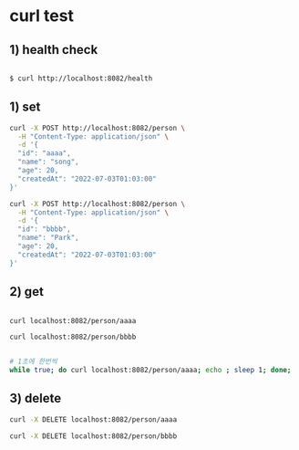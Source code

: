 

# curl test


## 1) health check

```sh

$ curl http://localhost:8082/health

```




## 1) set


```sh
curl -X POST http://localhost:8082/person \
  -H "Content-Type: application/json" \
  -d '{  
  "id": "aaaa",
  "name": "song",
  "age": 20,
  "createdAt": "2022-07-03T01:03:00"
}'

curl -X POST http://localhost:8082/person \
  -H "Content-Type: application/json" \
  -d '{  
  "id": "bbbb",
  "name": "Park",
  "age": 20,
  "createdAt": "2022-07-03T01:03:00"
}'
```



## 2) get

```sh

curl localhost:8082/person/aaaa

curl localhost:8082/person/bbbb


# 1초에 한번씩
while true; do curl localhost:8082/person/aaaa; echo ; sleep 1; done;


```


## 3) delete

```sh
curl -X DELETE localhost:8082/person/aaaa

curl -X DELETE localhost:8082/person/bbbb


```




